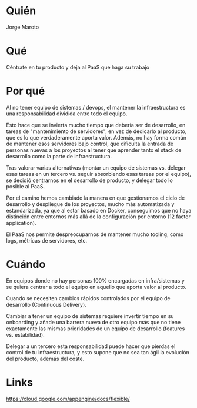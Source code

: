 # Quién
Jorge Maroto

# Qué
Céntrate en tu producto y deja al PaaS que haga su trabajo

# Por qué
Al no tener equipo de sistemas / devops, el mantener la infraestructura es una responsabilidad dividida entre todo el equipo.

Esto hace que se invierta mucho tiempo que debería ser de desarrollo, en tareas de "mantenimiento de servidores", en vez de dedicarlo al producto, que es lo que verdaderamente aporta valor. Además, no hay forma común de mantener esos servidores bajo control, que dificulta la entrada de personas nuevas a los proyectos al tener que aprender tanto el stack de desarrollo como la parte de infraestructura.

Tras valorar varias alternativas (montar un equipo de sistemas vs. delegar esas tareas en un tercero vs. seguir absorbiendo esas tareas por el equipo), se decidió centrarnos en el desarrollo de producto, y delegar todo lo posible al PaaS.

Por el camino hemos cambiado la manera en que gestionamos el ciclo de desarrollo y despliegue de los proyectos, mucho más automatizada y estandarizada, ya que al estar basado en Docker, conseguimos que no haya distinción entre entornos más allá de la configuración por entorno (12 factor application).

El PaaS nos permite despreocuparnos de mantener mucho tooling, como logs, métricas de servidores, etc.


# Cuándo
En equipos donde no hay personas 100% encargadas en infra/sistemas y se quiera centrar a todo el equipo en aquello que aporta valor al producto.

Cuando se necesiten cambios rápidos controlados por el equipo de desarrollo (Continuous Delivery).

Cambiar a tener un equipo de sistemas requiere invertir tiempo en su onboarding y añade una barrera nueva de otro equipo más que no tiene exactamente las mismas prioridades de un equipo de desarrollo (features vs. estabilidad).

Delegar a un tercero esta responsabilidad puede hacer que pierdas el control de tu infraestructura, y esto supone que no sea tan ágil la evolución del producto, además del coste.


# Links
https://cloud.google.com/appengine/docs/flexible/
